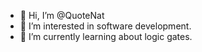 - 👋 Hi, I’m @QuoteNat
- 👀 I’m interested in software development.
- 🌱 I’m currently learning about logic gates.
